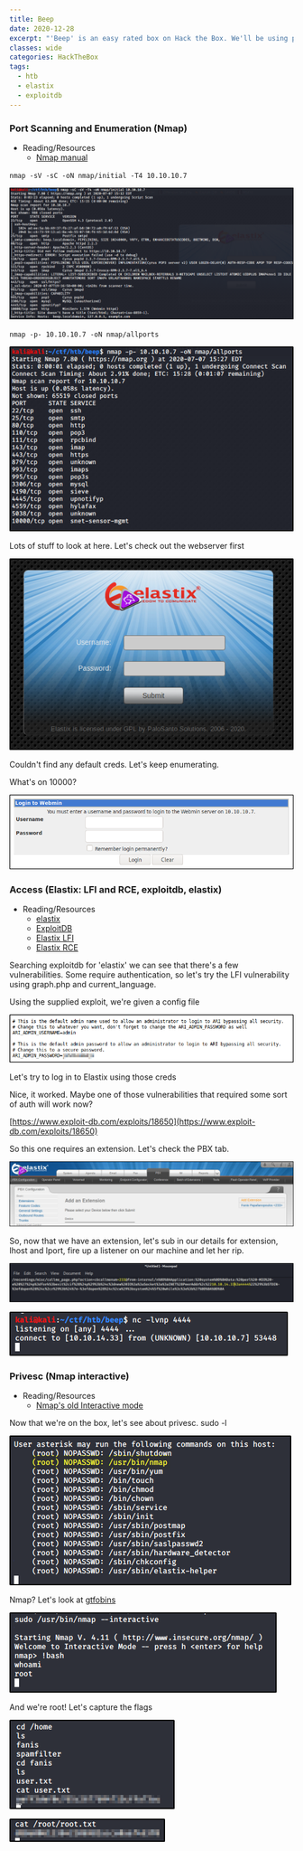 ```yaml
---
title: Beep
date: 2020-12-28
excerpt: "'Beep' is an easy rated box on Hack the Box. We'll be using public exploits from exploit DB to exploit both LFI and RCE on an old version of Elastix. Once we're in the box we'll abuse an outdated version of Nmap to escalate our privileges."
classes: wide
categories: HackTheBox
tags:
  - htb
  - elastix
  - exploitdb
---
```




### Port Scanning and Enumeration (Nmap)
* Reading/Resources
  * [Nmap manual](https://nmap.org/book/man.html)

`nmap -sV -sC -oN nmap/initial -T4 10.10.10.7`


![img](/assets/images/htb/beep/4.png)

`nmap -p- 10.10.10.7 -oN nmap/allports`

![img](/assets/images/htb/beep/10.png)

Lots of stuff to look at here. Let's check out the webserver first


![img](/assets/images/htb/beep/11.png)


Couldn't find any default creds. Let's keep enumerating.

What's on 10000?


![img](/assets/images/htb/beep/2.png)


### Access (Elastix: LFI and RCE, exploitdb, elastix)
* Reading/Resources
  * [elastix](https://www.elastix.org/)
  * [ExploitDB](https://www.exploit-db.com/)
  * [Elastix LFI](https://www.exploit-db.com/exploits/37637)
  * [Elastix RCE](https://www.exploit-db.com/exploits/18650)
  
  
Searching exploitdb for 'elastix' we can see that there's a few vulnerabilities. Some require authentication, so let's try the LFI vulnerability using graph.php and current_language.  

Using the supplied exploit, we're given a config file


![img](/assets/images/htb/beep/6.png)

Let's try to log in to Elastix using those creds


Nice, it worked. Maybe one of those vulnerabilities that required some sort of auth will work now?



[https://www.exploit-db.com/exploits/18650](https://www.exploit-db.com/exploits/18650)



So this one requires an extension. Let's check the PBX tab.



![img](/assets/images/htb/beep/1.png)


So, now that we have an extension, let's sub in our details for extension, lhost and lport, fire up a listener on our machine and let her rip.



![img](/assets/images/htb/beep/7.png)


![img](/assets/images/htb/beep/5.png)

### Privesc (Nmap interactive)
* Reading/Resources
  * [Nmap's old Interactive mode](https://gtfobins.github.io/gtfobins/nmap/#sudo)

Now that we're on the box, let's see about privesc. sudo -l


![img](/assets/images/htb/beep/3.png)


Nmap? Let's look at [gtfobins](https://gtfobins.github.io/gtfobins/nmap/#sudo)



![img](/assets/images/htb/beep/8.png)


And we're root! Let's capture the flags



![img](/assets/images/htb/beep/9.png)


![img](/assets/images/htb/beep/0.png)
